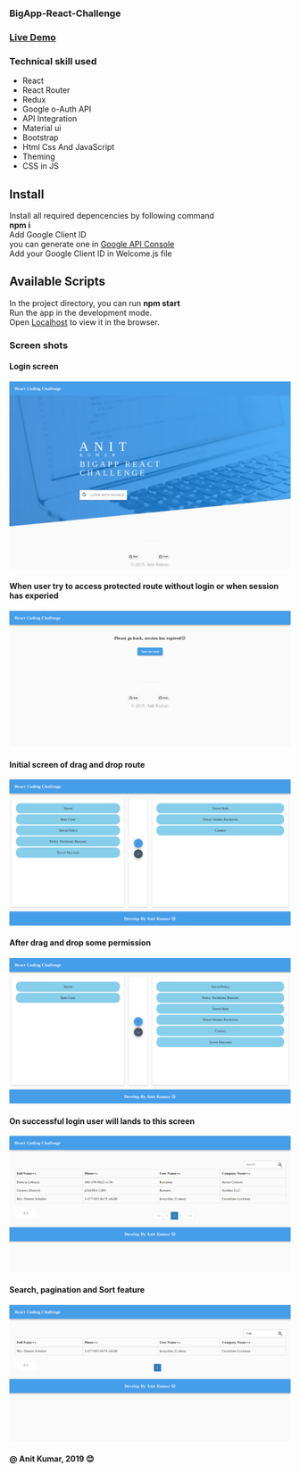 ### BigApp-React-Challenge

### [Live Demo](https://react-challenge-by-anit.netlify.com/)

### Technical skill used
- React
- React Router
- Redux
- Google o-Auth API
- API Integration
- Material ui
- Bootstrap
- Html Css And JavaScript
- Theming
- CSS in JS

## Install
Install all required depencencies by following command \
**npm i** \
Add Google Client ID \
you can generate one in [Google API Console](https://console.developers.google.com/apis/credentials)\
Add your Google Client ID in Welcome.js file
## Available Scripts
In the project directory, you can run **npm start** \
Run the app in the development mode.\
Open [Localhost](http://localhost:3000) to view it in the browser.


### Screen shots
#### Login screen
![](screenshots/Screenshot_2019-06-06%20Drag%20and%20Drop%20By%20Anit%20Kumar.png)

#### When user try to access protected route without login or when session has experied
![](screenshots/Screenshot_2019-06-06%20Drag%20and%20Drop%20By%20Anit%20Kumar(5).png)

#### Initial screen of drag and drop route
![](screenshots/Screenshot_2019-06-06%20Drag%20and%20Drop%20By%20Anit%20Kumar(1).png)

#### After drag and drop some permission 
![](screenshots/Screenshot_2019-06-06%20Drag%20and%20Drop%20By%20Anit%20Kumar(2).png)

#### On successful login user will lands to this screen
![](screenshots/Screenshot_2019-06-06%20Drag%20and%20Drop%20By%20Anit%20Kumar(3).png)

#### Search, pagination and Sort feature
![](screenshots/Screenshot_2019-06-06%20Drag%20and%20Drop%20By%20Anit%20Kumar(4).png)


#### @ Anit Kumar, 2019  :blush:

